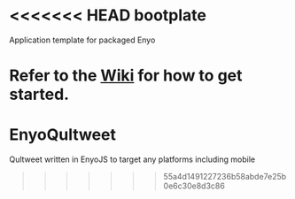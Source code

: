 <<<<<<< HEAD
bootplate
=========

Application template for packaged Enyo

Refer to the [Wiki](https://github.com/enyojs/enyo/wiki/Bootplate) for how to get started.
=======
EnyoQultweet
============

Qultweet written in EnyoJS to target any platforms including mobile
>>>>>>> 55a4d1491227236b58abde7e25b0e6c30e8d3c86
